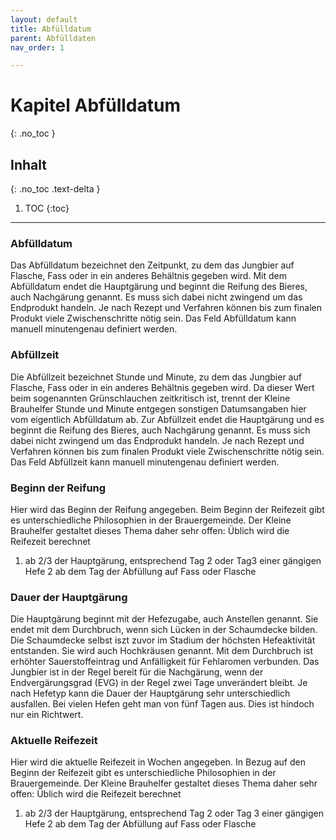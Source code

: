 ```yaml
---
layout: default
title: Abfülldatum
parent: Abfülldaten
nav_order: 1

---
```


# Kapitel Abfülldatum
{: .no_toc }

## Inhalt
{: .no_toc .text-delta }

1. TOC
{:toc}

---

### Abfülldatum
Das Abfülldatum bezeichnet den Zeitpunkt, zu dem das Jungbier auf Flasche, Fass oder in ein anderes Behältnis gegeben wird. Mit dem Abfülldatum endet die Hauptgärung und beginnt die Reifung des Bieres, auch Nachgärung genannt. 
Es muss sich dabei nicht zwingend um das Endprodukt handeln. Je nach Rezept und Verfahren können bis zum finalen Produkt viele Zwischenschritte nötig sein. Das Feld Abfülldatum kann manuell minutengenau definiert werden.

### Abfüllzeit
Die Abfüllzeit bezeichnet Stunde und Minute, zu dem das Jungbier auf Flasche, Fass oder in ein anderes Behältnis gegeben wird.
Da dieser Wert beim sogenannten Grünschlauchen zeitkritisch ist, trennt der Kleine Brauhelfer Stunde und Minute entgegen sonstigen Datumsangaben hier vom eigentlich Abfülldatum ab. 
Zur Abfüllzeit endet die Hauptgärung und es beginnt die Reifung des Bieres, auch Nachgärung genannt. 
Es muss sich dabei nicht zwingend um das Endprodukt handeln. Je nach Rezept und Verfahren können bis zum finalen Produkt viele Zwischenschritte nötig sein. Das Feld Abfüllzeit kann manuell minutengenau definiert werden.

### Beginn der Reifung
Hier wird das Beginn der Reifung angegeben.
Beim Beginn der Reifezeit gibt es unterschiedliche Philosophien in der Brauergemeinde. Der Kleine Brauhelfer gestaltet dieses Thema daher sehr offen: Üblich wird die Reifezeit berechnet
1. ab 2/3 der Hauptgärung, entsprechend Tag 2 oder Tag3 einer gängigen Hefe
2 ab dem Tag der Abfüllung auf Fass oder Flasche

### Dauer der Hauptgärung
Die Hauptgärung beginnt mit der Hefezugabe, auch Anstellen genannt. Sie endet mit dem Durchbruch, wenn sich Lücken in der Schaumdecke bilden. Die Schaumdecke selbst iszt zuvor im Stadium der höchsten Hefeaktivität entstanden. Sie wird auch Hochkräusen genannt. Mit dem Durchbruch ist erhöhter Sauerstoffeintrag und Anfälligkeit für Fehlaromen verbunden.
Das Jungbier ist in der Regel bereit für die Nachgärung, wenn der Endvergärungsgrad (EVG) in der Regel zwei Tage unverändert bleibt. Je nach Hefetyp kann die Dauer der Hauptgärung sehr unterschiedlich ausfallen. Bei vielen Hefen geht man von fünf Tagen aus. Dies ist hindoch nur ein Richtwert.

### Aktuelle Reifezeit
Hier wird die aktuelle Reifezeit in Wochen angegeben.
In Bezug auf den Beginn der Reifezeit gibt es unterschiedliche Philosophien in der Brauergemeinde. Der Kleine Brauhelfer gestaltet dieses Thema daher sehr offen: Üblich wird die Reifezeit berechnet
1. ab 2/3 der Hauptgärung, entsprechend Tag 2 oder Tag 3 einer gängigen Hefe
2 ab dem Tag der Abfüllung auf Fass oder Flasche


